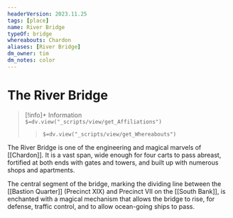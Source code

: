 ```yaml
---
headerVersion: 2023.11.25
tags: [place]
name: River Bridge
typeOf: bridge
whereabouts: Chardon
aliases: [River Bridge]
dm_owner: tim
dm_notes: color
---
```

# The River Bridge
>[!info]+ Information  
> `$=dv.view("_scripts/view/get_Affiliations")`  
>> `$=dv.view("_scripts/view/get_Whereabouts")`

The River Bridge is one of the engineering and magical marvels of [[Chardon]].  It is a vast span, wide enough for four carts to pass abreast, fortified at both ends with gates and towers, and built up with numerous shops and apartments. 

The central segment of the bridge, marking the dividing line between the [[Bastion Quarter]] (Precinct XIX) and Precinct VII on the [[South Bank]], is enchanted with a magical mechanism that allows the bridge to rise, for defense, traffic control, and to allow ocean-going ships to pass. 